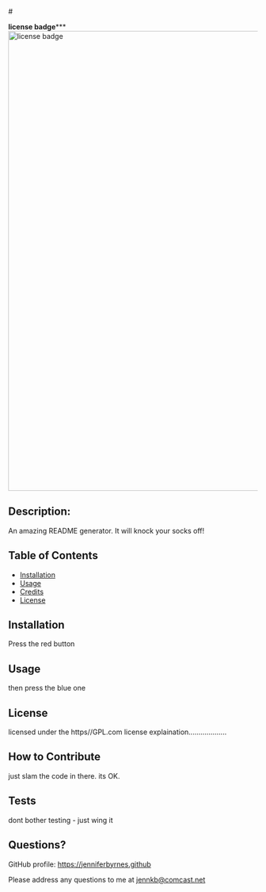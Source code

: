 
#<README-generator>

**********license badge*************
<img width="928" alt="license badge" src="https://user-images.githubusercontent.com/105435313/176179770-61f0203b-98d3-47de-8df7-de1b89dbe1e1.png">

## Description:

An amazing README generator.  It will knock your socks off!

## Table of Contents

- [Installation](#installation)
- [Usage](#usage)
- [Credits](#credits)
- [License](#license)

## Installation

Press the red button

## Usage

then press the blue one

## License

licensed under the https//GPL.com license
explaination...................

## How to Contribute

just slam the code in there.  its OK.

## Tests

dont bother testing - just wing it

## Questions?

GitHub profile: https://jenniferbyrnes.github

Please address any questions to me at jennkb@comcast.net
  
  